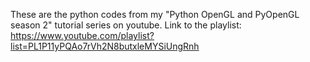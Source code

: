 These are the python codes from my "Python OpenGL and PyOpenGL season 2" tutorial series on youtube. 
Link to the playlist: https://www.youtube.com/playlist?list=PL1P11yPQAo7rVh2N8butxleMYSiUngRnh